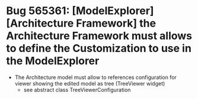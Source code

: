 # Bug 565361: \[ModelExplorer\]\[Architecture Framework\] the Architecture Framework must allows to define the Customization to use in the ModelExplorer
* The Architecture model must allow to references configuration for viewer showing the edited model as tree (TreeViewer widget)
     * see abstract class TreeViewerConfiguration